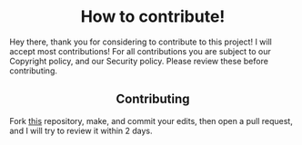<h1 align="center">How to contribute!</h1>

Hey there, thank you for considering to contribute to this project! I will accept most contributions! For all contributions you are subject to our Copyright policy, and our Security policy. Please review these before contributing.

<h2 align="center">Contributing</h2>

Fork [this](https://github.com/mrmagicpie/rootprofile) repository, make, and commit your edits, then open a pull request, and I will try to review it within 2 days.
